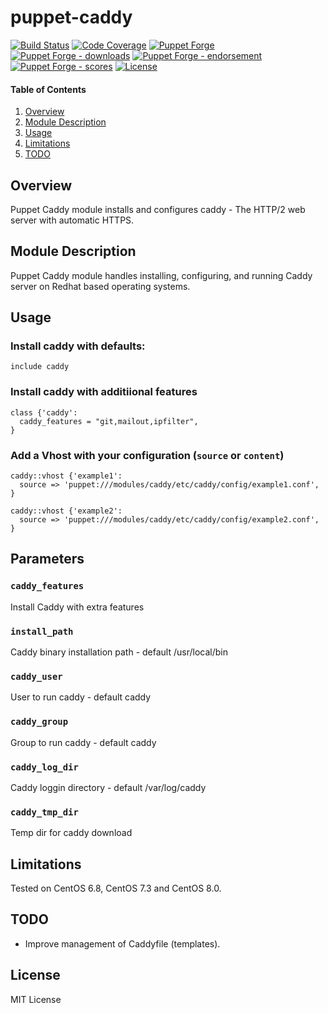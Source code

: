 # puppet-caddy

[![Build Status](https://travis-ci.org/voxpupuli/puppet-caddy.svg?branch=master)](https://travis-ci.org/voxpupuli/puppet-caddy)
[![Code Coverage](https://coveralls.io/repos/github/voxpupuli/puppet-caddy/badge.svg?branch=master)](https://coveralls.io/github/voxpupuli/puppet-caddy)
[![Puppet Forge](https://img.shields.io/puppetforge/v/puppet/caddy.svg)](https://forge.puppetlabs.com/puppet/caddy)
[![Puppet Forge - downloads](https://img.shields.io/puppetforge/dt/puppet/caddy.svg)](https://forge.puppetlabs.com/puppet/caddy)
[![Puppet Forge - endorsement](https://img.shields.io/puppetforge/e/puppet/caddy.svg)](https://forge.puppetlabs.com/puppet/caddy)
[![Puppet Forge - scores](https://img.shields.io/puppetforge/f/puppet/caddy.svg)](https://forge.puppetlabs.com/puppet/caddy)
[![License](https://img.shields.io/github/license/voxpupuli/puppet-caddy.svg)](https://github.com/voxpupuli/puppet-caddy/blob/master/LICENSE)

#### Table of Contents

1. [Overview](#overview)
2. [Module Description](#module-description)
3. [Usage](#usage)
4. [Limitations](#limitations)
5. [TODO](#TODO)

## Overview

Puppet Caddy module installs and configures caddy - The HTTP/2 web server with automatic HTTPS.

## Module Description

Puppet Caddy module handles installing, configuring, and running Caddy server on Redhat based operating systems.

## Usage

### Install caddy with defaults:

```puppet
include caddy
```

### Install caddy with additiional features

```puppet
class {'caddy':
  caddy_features = "git,mailout,ipfilter",
}
```

### Add a Vhost with your configuration (```source``` or ```content```)

```puppet
caddy::vhost {'example1':
  source => 'puppet:///modules/caddy/etc/caddy/config/example1.conf',
}

caddy::vhost {'example2':
  source => 'puppet:///modules/caddy/etc/caddy/config/example2.conf',
}
```

## Parameters

### ```caddy_features```

Install Caddy with extra features

### ```install_path```

Caddy binary installation path - default /usr/local/bin

### ```caddy_user```

User to run caddy - default caddy

### ```caddy_group```

Group to run caddy - default caddy

### ```caddy_log_dir```

Caddy loggin directory - default /var/log/caddy

### ```caddy_tmp_dir```

Temp dir for caddy download

## Limitations

Tested on CentOS 6.8, CentOS 7.3 and CentOS 8.0.

## TODO

* Improve management of Caddyfile (templates).

## License

MIT License
